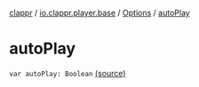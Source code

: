 [clappr](../../index.md) / [io.clappr.player.base](../index.md) / [Options](index.md) / [autoPlay](.)

# autoPlay

`var autoPlay: Boolean` [(source)](https://github.com/clappr/clappr-android/tree/dev/clappr/src/main/kotlin/io/clappr/player/base/Options.kt#L10)
